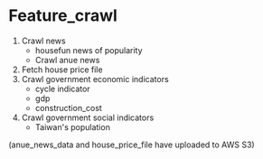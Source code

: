 # Feature_crawl

1. Crawl news
   * housefun news of popularity
   * Crawl anue news
2. Fetch house price file
3. Crawl government economic indicators
   * cycle indicator
   * gdp
   * construction_cost
5. Crawl government social indicators
   * Taiwan's population

(anue_news_data and house_price_file have uploaded to AWS S3)
